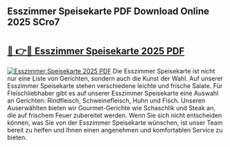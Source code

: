 ## Esszimmer Speisekarte PDF Download Online 2025 SCro7

# <h2><a href="http://gcb41n.nevu.top/?p=Esszimmer+Speisekarte">🔗 👉🔴 Esszimmer Speisekarte 2025 PDF</a></h2>

[![Esszimmer Speisekarte 2025 PDF](https://i.imgur.com/dBaPXMq.png)](http://gcb41n.nevu.top/?p=Esszimmer+Speisekarte)
Die Esszimmer Speisekarte ist nicht nur eine Liste von Gerichten, sondern auch die Kunst der Wahl. Auf unserer Esszimmer Speisekarte stehen verschiedene leichte und frische Salate. Für Fleischliebhaber gibt es auf unserer Esszimmer Speisekarte eine Auswahl an Gerichten: Rindfleisch, Schweinefleisch, Huhn und Fisch. Unseren Auserwählten bieten wir Gourmet-Gerichte wie Schaschlik und Steak an, die auf frischem Feuer zubereitet werden. Wenn Sie sich nicht entscheiden können, was Sie von der Esszimmer Speisekarte wünschen, ist unser Team bereit zu helfen und Ihnen einen angenehmen und komfortablen Service zu bieten.
